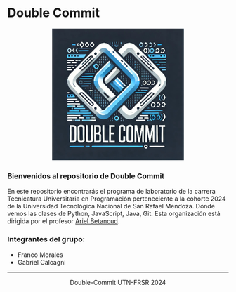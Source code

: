 # Double Commit

<div align="center">
    <img src="public/double-commit.jfif" alt="Logo grupo Double Commit" width="300" height="auto">
</div>

### Bienvenidos al repositorio de Double Commit

En este repositorio encontrarás el programa de laboratorio de la carrera Tecnicatura Universitaria en Programación perteneciente a la cohorte 2024 de la Universidad Tecnológica Nacional de San Rafael Mendoza. Dónde vemos las clases de Python, JavaScript, Java, Git. Esta organización está dirigida por el profesor <a href="https://github.com/ArielBetancud22">Ariel Betancud</a>.

### Integrantes del grupo:

- Franco Morales
- Gabriel Calcagni

---

<div align="center">
Double-Commit UTN-FRSR 2024
</div>
